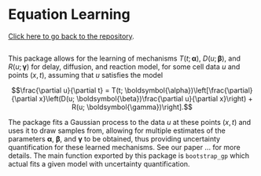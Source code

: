 # Equation Learning 

[Click here to go back to the repository](https://github.com/DanielVandH/EquationLearning.jl).

```@contents
```

This package allows for the learning of mechanisms $T(t; \mathbf{\alpha})$, $D(u; \mathbf{\beta})$, and $R(u; \mathbf{\gamma})$ for 
delay, diffusion, and reaction model, for some cell data $u$ and points $(x, t)$, assuming that $u$ satisfies the model

```math
\frac{\partial u}{\partial t} = T(t; \boldsymbol{\alpha})\left[\frac{\partial}{\partial x}\left(D(u; \boldsymbol{\beta})\frac{\partial u}{\partial x}\right) + R(u; \boldsymbol{\gamma})\right].
```

The package fits a Gaussian process to the data $u$ at these points $(x, t)$ and uses it to draw samples from, allowing for multiple estimates of the parameters $\mathbf{\alpha}$, $\mathbf{\beta}$, and $\mathbf{\gamma}$ to be obtained, thus providing uncertainty quantification for these learned mechanisms. See our paper ... for more details. The main function exported by this package is `bootstrap_gp` which actual fits a given model with uncertainty quantification.
